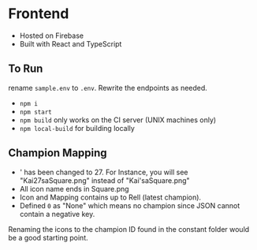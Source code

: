 # Frontend

- Hosted on Firebase
- Built with React and TypeScript

## To Run

rename `sample.env` to `.env`. Rewrite the endpoints as needed.

- `npm i`
- `npm start`
- `npm build` only works on the CI server (UNIX machines only)
- `npm local-build` for building locally

## Champion Mapping

- ' has been changed to 27. For Instance, you will see "Kai27saSquare.png" instead of "Kai'saSquare.png"
- All icon name ends in Square.png
- Icon and Mapping contains up to Rell (latest champion).
- Defined `0` as "None" which means no champion since JSON cannot contain a negative key.

Renaming the icons to the champion ID found in the constant folder would be a good starting point.
